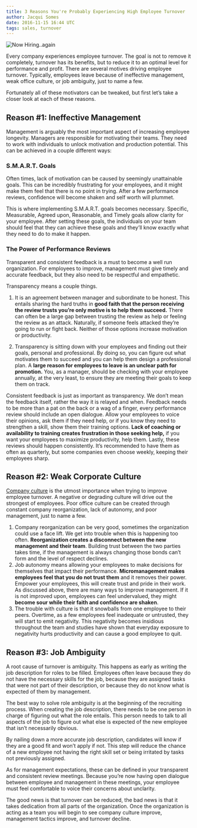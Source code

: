 ```yaml
---
title: 3 Reasons You're Probably Experiencing High Employee Turnover
author: Jacqui Somes
date: 2016-11-15 16:44 UTC
tags: sales, turnover
---
```

![Now Hiring..again](/images/blog/banner__3-reasons-for-turnover.png)  

Every company experiences employee turnover. The goal is not to remove it completely, turnover has its benefits, but to reduce it to an optimal level for performance and profit. There are several motives driving employee turnover. Typically, employees leave because of ineffective management, weak office culture, or job ambiguity, just to name a few.

Fortunately all of these motivators can be tweaked, but first let’s take a closer look at each of these reasons.

## Reason #1: Ineffective Management
Management is arguably the most important aspect of increasing employee longevity. Managers are responsible for motivating their teams. They need to work with individuals to unlock motivation and production potential. This can be achieved in a couple different ways:
### S.M.A.R.T. Goals

Often times, lack of motivation can be caused by seemingly unattainable goals. This can be incredibly frustrating for your employees, and it might make them feel that there is no point in trying. After a few performance reviews, confidence will become shaken and self worth will plummet.

This is where implementing S.M.A.R.T. goals becomes necessary. Specific, Measurable, Agreed upon, Reasonable, and Timely goals allow clarity for your employee. After setting these goals, the individuals on your team should feel that they can achieve these goals and they’ll know exactly what they need to do to make it happen.

### The Power of Performance Reviews
Transparent and consistent feedback is a must to become a well run organization. For employees to improve, management must give timely and accurate feedback, but they also need to be respectful and empathetic.

Transparency means a couple things.

1. It is an agreement between manager and subordinate to be honest. This entails sharing the hard truths in **good faith that the person receiving the review trusts you’re only motive is to help them succeed.** There can often be a large gap between trusting the review as help or feeling the review as an attack. Naturally, if someone feels attacked they’re going to run or fight back. Neither of those options increase motivation or productivity.

2. Transparency is sitting down with your employees and finding out their goals, personal and professional. By doing so, you can figure out what motivates them to succeed and you can help them design a professional plan. A **large reason for employees to leave is an unclear path for promotion.** You, as a manager, should be checking with your employee annually, at the very least, to ensure they are meeting their goals to keep them on track.

Consistent feedback is just as important as transparency. We don’t mean the feedback itself, rather the way it is relayed and when. Feedback needs to be more than a pat on the back or a wag of a finger, every performance review should include an open dialogue. Allow your employees to voice their opinions, ask them if they need help, or if you know they need to strengthen a skill, show them their training options. **Lack of coaching or availability to training creates frustration in those seeking help,** if you want your employees to maximize productivity, help them. Lastly, these reviews should happen consistently. It’s recommended to have them as often as quarterly, but some companies even choose weekly, keeping their employees sharp.

## Reason #2: Weak Corporate Culture

[Company culture](/blog/how-to-develop-a-successful-high-performance-sales-culture) is the utmost importance when trying to improve employee turnover. A negative or degrading culture will drive out the strongest of employees. Poor office culture can be created through constant company reorganization, lack of autonomy, and poor management, just to name a few.

1. Company reorganization can be very good, sometimes the organization could use a face lift. We get into trouble when this is happening too often. **Reorganization creates a disconnect between the new management and their team**. Building trust between the two parties takes time, if the management is always changing those bonds can’t form and the level of respect declines.
2. Job autonomy means allowing your employees to make decisions for themselves that impact their performance. **Micromanagement makes employees feel that you do not trust them** and it removes their power. Empower your employees, this will create trust and pride in their work.
As discussed above, there are many ways to improve management. If it is not improved upon, employees can feel undervalued, they might **become sour while their faith and confidence are shaken**.
3. The trouble with culture is that it snowballs from one employee to their peers. Overtime, as a few employees feel inadequate or untrusted, they will start to emit negativity. This negativity becomes insidious throughout the team and studies have shown that everyday exposure to negativity hurts productivity and can cause a good employee to quit.


## Reason #3: Job Ambiguity
A root cause of turnover is ambiguity. This happens as early as writing the job description for roles to be filled. Employees often leave because they do not have the necessary skills for the job, because they are assigned tasks that were not part of their description, or because they do not know what is expected of them by management.

The best way to solve role ambiguity is at the beginning of the recruiting process. When creating the job description, there needs to be one person in charge of figuring out what the role entails. This person needs to talk to all aspects of the job to figure out what else is expected of the new employee that isn’t necessarily obvious.

By nailing down a more accurate job description, candidates will know if they are a good fit and won’t apply if not. This step will reduce the chance of a new employee not having the right skill set or being irritated by tasks not previously assigned.

As for management expectations, these can be defined in your transparent and consistent review meetings. Because you’re now having open dialogue between employee and management in these meetings, your employee must feel comfortable to voice their concerns about unclarity.

The good news is that turnover can be reduced, the bad news is that it takes dedication from all parts of the organization. Once the organization is acting as a team you will begin to see company culture improve, management tactics improve, and turnover decline.
